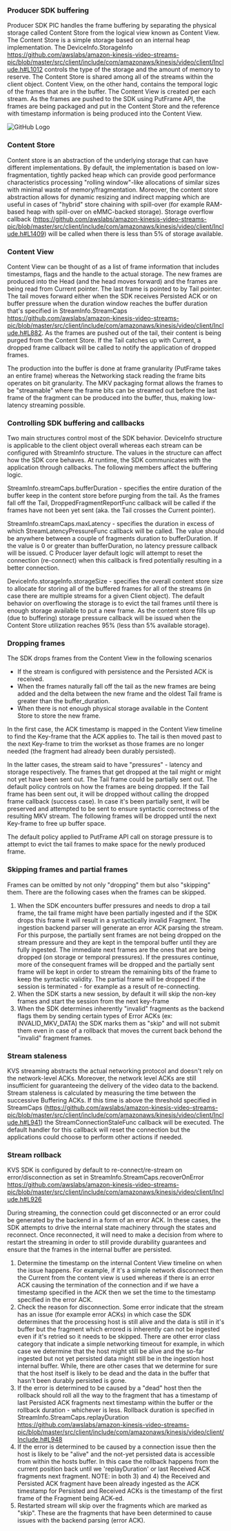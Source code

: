### Producer SDK buffering

Producer SDK PIC handles the frame buffering by separating the physical storage called Content Store from the logical view known as Content View. The Content Store is a simple storage based on an internal heap implementation. The DeviceInfo.StorageInfo https://github.com/awslabs/amazon-kinesis-video-streams-pic/blob/master/src/client/include/com/amazonaws/kinesis/video/client/Include.h#L1012 controls the type of the storage and the amount of memory to reserve. The Content Store is shared among all of the streams within the client object. Content View, on the other hand, contains the temporal logic of the frames that are in the buffer. The Content View is created per each stream. As the frames are pushed to the SDK using PutFrame API, the frames are being packaged and put in the Content Store and the reference with timestamp information is being produced into the Content View. 


![GitHub Logo](/docs/Content_View_Storage.png)


### Content Store

Content store is an abstraction of the underlying storage that can have different implementations. By default, the implementation is based on low-fragmentation, tightly packed heap which can provide good performance characteristics processing "rolling window"-like allocations of similar sizes with minimal waste of memory/fragmentation. Moreover, the content store abstraction allows for dynamic resizing and indirect mapping which are useful in cases of "hybrid" store chaining with spill-over (for example RAM-based heap with spill-over on eMMC-backed storage). 
Storage overflow callback (https://github.com/awslabs/amazon-kinesis-video-streams-pic/blob/master/src/client/include/com/amazonaws/kinesis/video/client/Include.h#L1409) will be called when there is less than 5% of storage available.

### Content View

Content View can be thought of as a list of frame information that includes timestamps, flags and the handle to the actual storage. The new frames are produced into the Head (and the head moves forward) and the frames are being read from Current pointer. The last frame is pointed to by Tail pointer. The tail moves forward either when the SDK receives Persisted ACK or on buffer pressure when the duration window reaches the buffer duration that's specified in StreamInfo.StreamCaps https://github.com/awslabs/amazon-kinesis-video-streams-pic/blob/master/src/client/include/com/amazonaws/kinesis/video/client/Include.h#L882. As the frames are pushed out of the tail, their content is being purged from the Content Store. If the Tail catches up with Current, a dropped frame callback will be called to notify the application of dropped frames. 

The production into the buffer is done at frame granularity (PutFrame takes an entire frame) whereas the Networking stack reading the frame bits operates on bit granularity. The MKV packaging format allows the frames to be "streamable" where the frame bits can be streamed out before the last frame of the fragment can be produced into the buffer, thus, making low-latency streaming possible.


### Controlling SDK buffering and callbacks

Two main structures control most of the SDK behavior. DeviceInfo structure is applicable to the client object overall whereas each stream can be configured with StreamInfo structure. The values in the structure can affect how the SDK core behaves. At runtime, the SDK communicates with the application through callbacks. The following members affect the buffering logic.

StreamInfo.streamCaps.bufferDuration - specifies the entire duration of the buffer keep in the content store before purging from the tail. As the frames fall off the Tail, DroppedFragmentReportFunc callback will be called if the frames have not been yet sent (aka. the Tail crosses the Current pointer). 


StreamInfo.streamCaps.maxLatency - specifies the duration in excess of which StreamLatencyPressureFunc callback will be called. The value should be anywhere between a couple of fragments duration to bufferDuration. If the value is 0 or greater than bufferDuration, no latency pressure callback will be issued. C Producer layer default logic will attempt to reset the connection (re-connect) when this callback is fired potentially resulting in a better connection.


DeviceInfo.storageInfo.storageSize - specifies the overall content store size to allocate for storing all of the buffered frames for all of the streams (in case there are multiple streams for a given Client object). The default behavior on overflowing the storage is to evict the tail frames until there is enough storage available to put a new frame. As the content store fills up (due to buffering) storage pressure callback will be issued when the Content Store utilization reaches 95% (less than 5% available storage).


### Dropping frames

The SDK drops frames from the Content View in the following scenarios

* If the stream is configured with persistence and the Persisted ACK is received.
* When the frames naturally fall off the tail as the new frames are being added and the delta between the new frame and the oldest Tail frame is greater than the buffer_duration.
* When there is not enough physical storage available in the Content Store to store the new frame.

In the first case, the ACK timestamp is mapped in the Content View timeline to find the Key-frame that the ACK applies to. The tail is then moved past to the next Key-frame to trim the workset as those frames are no longer needed (the fragment had already been durably persisted).

In the latter cases, the stream said to have "pressures" - latency and storage respectively. The frames that get dropped at the tail might or might not yet have been sent out. The Tail frame could be partially sent out. The default policy controls on how the frames are being dropped. If the Tail frame has been sent out, it will be dropped without calling the dropped frame callback (success case). In case it's been partially sent, it will be preserved and attempted to be sent to ensure syntactic correctness of the resulting MKV stream. The following frames will be dropped until the next Key-frame to free up buffer space.

The default policy applied to PutFrame API call on storage pressure is to attempt to evict the tail frames to make space for the newly produced frame.


### Skipping frames and partial frames

Frames can be omitted by not only "dropping" them but also "skipping" them. There are the following cases when the frames can be skipped.

1) When the SDK encounters buffer pressures and needs to drop a tail frame, the tail frame might have been partially ingested and if the SDK drops this frame it will result in a syntactically invalid Fragment. The ingestion backend parser will generate an error ACK parsing the stream. For this purpose, the partially sent frames are not being dropped on the stream pressure and they are kept in the temporal buffer until they are fully ingested. The immediate next frames are the ones that are being dropped (on storage or temporal pressures). If the pressures continue, more of the consequent frames will be dropped and the partially sent frame will be kept in order to stream the remaining bits of the frame to keep the syntactic validity. The partial frame will be dropped if the session is terminated - for example as a result of re-connecting.
2) When the SDK starts a new session, by default it will skip the non-key frames and start the session from the next key-frame
3) When the SDK determines inherently "invalid" fragments as the backend flags them by sending certain types of Error ACKs (ex: INVALID_MKV_DATA) the SDK marks them as "skip" and will not submit them even in case of a rollback that moves the current back behond the "invalid" fragment frames.


### Stream staleness

KVS streaming abstracts the actual networking protocol and doesn't rely on the network-level ACKs. Moreover, the network level ACKs are still insufficient for guaranteeing the delivery of the video data to the backend. Stream staleness is calculated by measuring the time between the successive Buffering ACKs. If this time is above the threshold specified in StreamCaps (https://github.com/awslabs/amazon-kinesis-video-streams-pic/blob/master/src/client/include/com/amazonaws/kinesis/video/client/Include.h#L941) the StreamConnectionStaleFunc callback will be executed. The default handler for this callback will reset the connection but the applications could choose to perform other actions if needed.


### Stream rollback

KVS SDK is configured by default to re-connect/re-stream on error/disconnection as set in StreamInfo.StreamCaps.recoverOnError https://github.com/awslabs/amazon-kinesis-video-streams-pic/blob/master/src/client/include/com/amazonaws/kinesis/video/client/Include.h#L926 

During streaming, the connection could get disconnected or an error could be generated by the backend in a form of an error ACK. In these cases, the SDK attempts to drive the internal state machinery through the states and reconnect. Once reconnected, it will need to make a decision from where to restart the streaming in order to still provide durability guarantees and ensure that the frames in the internal buffer are persisted. 

1) Determine the timestamp on the internal Content View timeline on when the issue happens. For example, if it's a simple network disconnect then the Current from the content view is used whereas if there is an error ACK causing the termination of the connection and if we have a timestamp specified in the ACK then we set the time to the timestamp specified in the error ACK.
2) Check the reason for disconnection. Some error indicate that the stream has an issue (for example error ACKs) in which case the SDK determines that the processing host is still alive and the data is still in it's buffer but the fragment which errored is inherently can not be ingested even if it's retried so it needs to be skipped. There are other error class category that indicate a simple networking timeout for example, in which case we determine that the host might still be alive and the so-far ingested but not yet persisted data might still be in the ingestion host internal buffer. While, there are other cases that we determine for sure that the host itself is likely to be dead and the data in the buffer that hasn't been durably persisted is gone.
3) If the error is determined to be caused by a "dead" host then the rollback should roll all the way to the fragment that has a timestamp of last Persisted ACK fragments next timestamp within the buffer or the rollback duration - whichever is less. Rollback duration is specified in StreamInfo.StreamCaps.replayDuration https://github.com/awslabs/amazon-kinesis-video-streams-pic/blob/master/src/client/include/com/amazonaws/kinesis/video/client/Include.h#L948
4) If the error is determined to be caused by a connection issue then the host is likely to be "alive" and the not-yet persisted data is accessible from within the hosts buffer. In this case the rollback happens from the current position back until we 'replayDuration' or last Received ACK fragments next fragment. NOTE: in both 3) and 4) the Received and Persisted ACK fragment have been already ingested as the ACK timestamp for Persisted and Received ACKs is the timestamp of the first frame of the Fragment being ACK-ed.
5) Restarted stream will skip over the fragments which are marked as "skip". These are the fragments that have been determined to cause issues with the backend parsing (error ACK).
